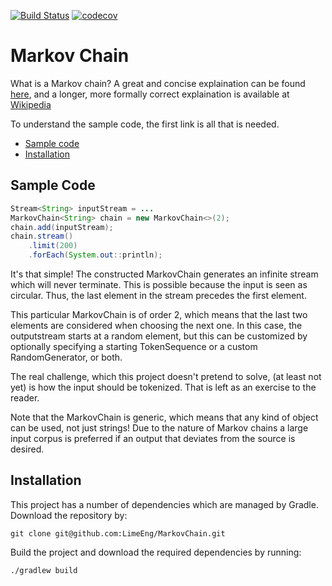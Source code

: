 [![Build Status](https://travis-ci.org/LimeEng/MarkovChain.svg?branch=master)](https://travis-ci.org/LimeEng/MarkovChain)
[![codecov](https://codecov.io/gh/LimeEng/MarkovChain/branch/master/graph/badge.svg)](https://codecov.io/gh/LimeEng/MarkovChain)

# Markov Chain
What is a Markov chain? A great and concise explaination can be found [here](http://setosa.io/ev/markov-chains/), and a longer, more formally correct explaination is available at [Wikipedia](https://en.wikipedia.org/wiki/Markov_chain)

To understand the sample code, the first link is all that is needed.

- [Sample code](#sample-code)
- [Installation](#installation)

## Sample Code

```java
Stream<String> inputStream = ...
MarkovChain<String> chain = new MarkovChain<>(2);
chain.add(inputStream);
chain.stream()
    .limit(200)
    .forEach(System.out::println);
```

It's that simple! The constructed MarkovChain generates an infinite stream which will never terminate. This is possible because the input is seen as circular. Thus, the last element in the stream precedes the first element. 

This particular MarkovChain is of order 2, which means that the last two elements are considered when choosing the next one. In this case, the outputstream starts at a random element, but this can be customized by optionally specifying a starting TokenSequence or a custom RandomGenerator, or both. 

The real challenge, which this project doesn't pretend to solve, (at least not yet) is how the input should be tokenized. That is left as an exercise to the reader. 

Note that the MarkovChain is generic, which means that any kind of object can be used, not just strings! Due to the nature of Markov chains a large input corpus is preferred if an output that deviates from the source is desired. 

## Installation

This project has a number of dependencies which are managed by Gradle. Download the repository by:
```
git clone git@github.com:LimeEng/MarkovChain.git
```
Build the project and download the required dependencies by running:
```
./gradlew build
```
